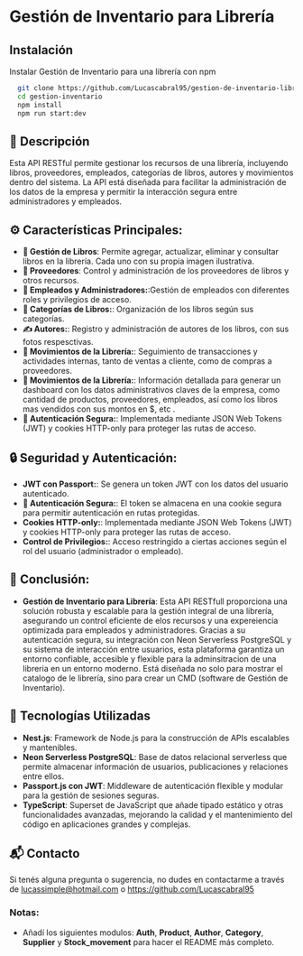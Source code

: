 # Gestión de Inventario para Librería

## Instalación

Instalar Gestión de Inventario para una librería con npm

```bash
  git clone https://github.com/Lucascabral95/gestion-de-inventario-libreria.git
  cd gestion-inventario
  npm install 
  npm run start:dev
```
 
## 🌟 Descripción

Esta API RESTful permite gestionar los recursos de una librería, incluyendo libros, proveedores, empleados, categorías de libros, autores y movimientos dentro del sistema. La API está diseñada para facilitar la administración de los datos de la empresa y permitir la interacción segura entre administradores y empleados. 

## ⚙️ Características Principales:

- **📖 Gestión de Libros**: Permite agregar, actualizar, eliminar y consultar libros en la librería. Cada uno con su propia imagen ilustrativa.
- **🛒 Proveedores**: Control y administración de los proveedores de libros y otros recursos.
- **👥 Empleados y Administradores:**:Gestión de empleados con diferentes roles y privilegios de acceso.
- **📂 Categorías de Libros:**: Organización de los libros según sus categorías.
- **✍️ Autores:**: Registro y administración de autores de los libros, con sus fotos respesctivas.
- **🔄 Movimientos de la Librería:**: Seguimiento de transacciones y actividades internas, tanto de ventas a cliente, como de compras a proveedores.
- **🔄 Movimientos de la Librería:**: Información detallada para generar un dashboard con los datos administrativos claves de la empresa, como cantidad de productos, proveedores, empleados, así como los libros mas vendidos con sus montos en $, etc .
- **🔐 Autenticación Segura:**: Implementada mediante JSON Web Tokens (JWT) y cookies HTTP-only para proteger las rutas de acceso.

## 🔒 Seguridad y Autenticación:

- **JWT con Passport:**: Se genera un token JWT con los datos del usuario autenticado.
- **🔐 Autenticación Segura:**: El token se almacena en una cookie segura para permitir autenticación en rutas protegidas.
- **Cookies HTTP-only:**: Implementada mediante JSON Web Tokens (JWT) y cookies HTTP-only para proteger las rutas de acceso.
- **Control de Privilegios:**: Acceso restringido a ciertas acciones según el rol del usuario (administrador o empleado).

## 📄 Conclusión:

- **Gestión de Inventario para Librería**: Esta API RESTfull proporciona una solución robusta y escalable para la gestión integral de una librería, asegurando un control eficiente de elos recursos y una expereiencia optimizada para empleados y administradores. Gracias a su autenticación segura, su integración con Neon Serverless PostgreSQL y su sistema de interacción entre usuarios, esta plataforma garantiza un entorno confiable, accesible y flexible para la adminsitracion de una libreria en un entorno moderno. Está diseñada no solo para mostrar el catalogo de le librería, sino para crear un CMD (software de Gestión de Inventario).

## 🚀 Tecnologías Utilizadas 

- **Nest.js**: Framework de Node.js para la construcción de APIs escalables y mantenibles.
- **Neon Serverless PostgreSQL**: Base de datos relacional serverless que permite almacenar información de usuarios, publicaciones y relaciones entre ellos.
- **Passport.js con JWT**: Middleware de autenticación flexible y modular para la gestión de sesiones seguras.
- **TypeScript**: Superset de JavaScript que añade tipado estático y otras funcionalidades avanzadas, mejorando la calidad y el mantenimiento del código en aplicaciones grandes y complejas.

## 📬 Contacto

Si tenés alguna pregunta o sugerencia, no dudes en contactarme a través de lucassimple@hotmail.com o https://github.com/Lucascabral95

### Notas: 

- Añadí los siguientes modulos: **Auth**, **Product**, **Author**, **Category**, **Supplier** y **Stock_movement** para hacer el README más completo.
